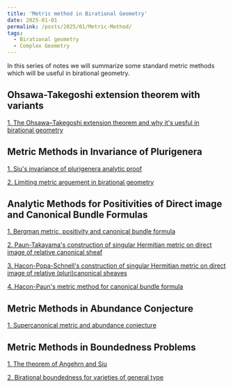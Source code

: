 ```yaml
---
title: 'Metric method in Birational Geometry'
date: 2025-01-01
permalink: /posts/2025/01/Metric-Method/
tags:
  - Birational geometry
  - Complex Geometry
---
```


In this series of notes we will summarize some standard metric methods which will be useful in birational geometry.


## Ohsawa-Takegoshi extension theorem with variants

[1. The Ohsawa–Takegoshi extension theorem and why it's uesful in birational geometry]()


## Metric Methods in Invariance of Plurigenera

[1. Siu's invariance of plurigenera analytic proof]()

[2. Limiting metric arguement in birational geometry]()



## Analytic Methods for Positivities of Direct image and Canonical Bundle Formulas

[1. Bergman metric, positivity and canonical bundle formula]()

[2. Paun-Takayama's construction of singular Hermitian metric on direct image of relative canonical sheaf]()

[3. Hacon-Popa-Schnell's construction of singular Hermitian metric on direct image of relative (pluri)canonical sheaves]()

[4. Hacon-Paun's metric method for canonical bundle formula]()


## Metric Methods in Abundance Conjecture


[1. Supercanonical metric and abundance conjecture]()


## Metric Methods in Boundedness Problems

[1. The theorem of Angehrn and Siu]()

[2. Birational boundedness for varieties of general type]()


